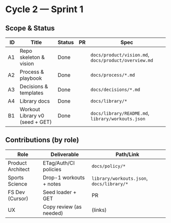 # Cycle 2 — Sprint 1

## Scope & Status
| ID | Title | Status | PR | Spec |
|---:|-------|--------|----|------|
| A1 | Repo skeleton & vision | Done | <link> | `docs/product/vision.md`, `docs/product/overview.md` |
| A2 | Process & playbook | Done | <link> | `docs/process/*.md` |
| A3 | Decisions & templates | Done | <link> | `docs/decisions/*.md` |
| A4 | Library docs | Done | <link> | `docs/library/*` |
| B1 | Workout Library v0 (seed + GET) | Done | <link> | `docs/library/README.md`, `library/workouts.json` |

## Contributions (by role)
| Role | Deliverable | Path/Link |
|------|-------------|-----------|
| Product Architect | ETag/Auth/CI policies | `docs/policy/*` |
| Sports Science | Drop-1 workouts + notes | `library/workouts.json`, `docs/library/*` |
| FS Dev (Cursor) | Seed loader + GET | PR <link> |
| UX | Copy review (as needed) | (links) |
